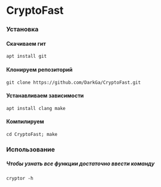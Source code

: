 # CryptoFast

### Установка

#### Скачиваем гит

```apt install git```

#### Клонируем репозиторий

```git clone https://github.com/DarkGa/CryptoFast.git```

#### Устанавливаем зависимости

```apt install clang make```

#### Компилируем

```cd CryptoFast; make```

### Использование

##### Чтобы узнать все функции достаточно ввести команду

```cryptor -h```